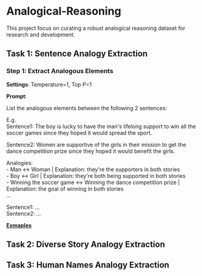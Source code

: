 # Analogical-Reasoning
This project focus on curating a robust analogical reasoning dataset for research and development.

## Task 1: Sentence Analogy Extraction

### Step 1: Extract Analogous Elements
**Settings**: Temperature=1, Top P=1

**Prompt**: 

List the analogous elements between the following 2 sentences:

E.g.\
Sentence1: The boy is lucky to have the man's lifelong support to win all the soccer games since they hoped it would spread the sport. 

Sentence2: Women are supportive of the girls in their mission to get the dance competition prize since they hoped it would benefit the girls.

Analogies: \
 \- Man <-> Woman | Explanation: they're the supporters in both stories \
 \- Boy <-> Girl | Explanation: they're both being supported in both stories \
 \- Winning the soccer game <-> Winning the dance competition prize | Explanation: the goal of winning in both stories \
...

Sentence1: ... \
Sentence2: ... 

[**Exmaples**](./Task1Step1.md)

## Task 2: Diverse Story Analogy Extraction

## Task 3: Human Names Analogy Extraction
